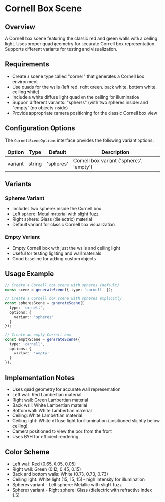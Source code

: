 # Cornell Box Scene

## Overview
A Cornell box scene featuring the classic red and green walls with a ceiling light. Uses proper quad geometry for accurate Cornell box representation. Supports different variants for testing and visualization.

## Requirements

- Create a scene type called "cornell" that generates a Cornell box environment
- Use quads for the walls (left red, right green, back white, bottom white, ceiling white)
- Include a white diffuse light quad on the ceiling for illumination
- Support different variants: "spheres" (with two spheres inside) and "empty" (no objects inside)
- Provide appropriate camera positioning for the classic Cornell box view

## Configuration Options

The `CornellSceneOptions` interface provides the following variant options:

| Option | Type | Default | Description |
|--------|------|---------|-------------|
| variant | string | 'spheres' | Cornell box variant ('spheres', 'empty') |

## Variants

### Spheres Variant
- Includes two spheres inside the Cornell box
- Left sphere: Metal material with slight fuzz
- Right sphere: Glass (dielectric) material
- Default variant for classic Cornell box visualization

### Empty Variant  
- Empty Cornell box with just the walls and ceiling light
- Useful for testing lighting and wall materials
- Good baseline for adding custom objects

## Usage Example

```typescript
// Create a Cornell box scene with spheres (default)
const scene = generateScene({ type: 'cornell' });

// Create a Cornell box scene with spheres explicitly
const spheresScene = generateScene({
  type: 'cornell',
  options: {
    variant: 'spheres'
  }
});

// Create an empty Cornell box
const emptyScene = generateScene({
  type: 'cornell',
  options: {
    variant: 'empty'
  }
});
```

## Implementation Notes

- Uses quad geometry for accurate wall representation
- Left wall: Red Lambertian material
- Right wall: Green Lambertian material  
- Back wall: White Lambertian material
- Bottom wall: White Lambertian material
- Ceiling: White Lambertian material
- Ceiling light: White diffuse light for illumination (positioned slightly below ceiling)
- Camera positioned to view the box from the front
- Uses BVH for efficient rendering

## Color Scheme

- Left wall: Red (0.65, 0.05, 0.05)
- Right wall: Green (0.12, 0.45, 0.15)
- Back and bottom walls: White (0.73, 0.73, 0.73)
- Ceiling light: White light (15, 15, 15) - high intensity for illumination
- Spheres variant - Left sphere: Metallic with slight fuzz
- Spheres variant - Right sphere: Glass (dielectric with refractive index 1.5) 